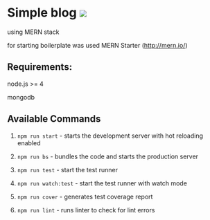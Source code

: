 # Simple blog ![](https://img.shields.io/badge/coming-soon-orange.svg)
using MERN stack

for starting boilerplate was used MERN Starter (http://mern.io/)

Requirements:
-------------

node.js >= 4

mongodb

## Available Commands

1. `npm run start` - starts the development server with hot reloading enabled

2. `npm run bs` - bundles the code and starts the production server

3. `npm run test` - start the test runner

4. `npm run watch:test` - start the test runner with watch mode

5. `npm run cover` - generates test coverage report

6. `npm run lint` - runs linter to check for lint errors
